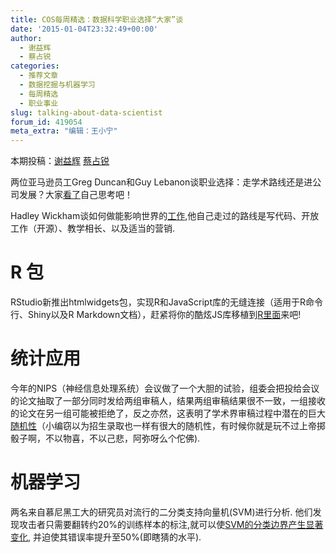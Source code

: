 ```yaml
---
title: COS每周精选：数据科学职业选择“大家”谈
date: '2015-01-04T23:32:49+00:00'
author:
  - 谢益辉
  - 蔡占锐
categories:
  - 推荐文章
  - 数据挖掘与机器学习
  - 每周精选
  - 职业事业
slug: talking-about-data-scientist
forum_id: 419054
meta_extra: "编辑：王小宁"
---
```


本期投稿：[谢益辉](http://yihui.name/) [蔡占锐](http://weibo.com/3264504301/profile?rightmod=1&wvr=6&mod=personinfo)

两位亚马逊员工Greg Duncan和Guy Lebanon谈职业选择：走学术路线还是进公司发展？大家[看了](https://www.linkedin.com/pulse/academic-vs-industry-careers-guy-lebanon)自己思考吧！

Hadley Wickham谈如何做能影响世界的[工作](http://bulletin.imstat.org/2014/12/hadley-wickham-impact-the-world-by-being-useful/),他自己走过的路线是写代码、开放工作（开源）、教学相长、以及适当的营销.


# R 包

RStudio新推出htmlwidgets包，实现R和JavaScript库的无缝连接（适用于R命令行、Shiny以及R Markdown文档），赶紧将你的酷炫JS库移植到[R里面](http://blog.rstudio.org/2014/12/18/htmlwidgets-javascript-data-visualization-for-r/)来吧!

# 统计应用

今年的NIPS（神经信息处理系统）会议做了一个大胆的试验，组委会把投给会议的论文抽取了一部分同时发给两组审稿人，结果两组审稿结果很不一致，一组接收的论文在另一组可能被拒绝了，反之亦然，这表明了学术界审稿过程中潜在的巨大[随机性](http://mrtz.org/blog/the-nips-experiment/)（小编窃以为招生录取也一样有很大的随机性，有时候你就是玩不过上帝掷骰子啊，不以物喜，不以己悲，阿弥呀么个佗佛).

# 机器学习

两名来自慕尼黑工大的研究员对流行的二分类支持向量机(SVM)进行分析. 他们发现攻击者只需要翻转约20%的训练样本的标注,就可以使[SVM的分类边界产生显著变化](http://home.in.tum.de/~xiaoh/HanXiao2012ecai.pdf), 并迫使其错误率提升至50%(即瞎猜的水平).
